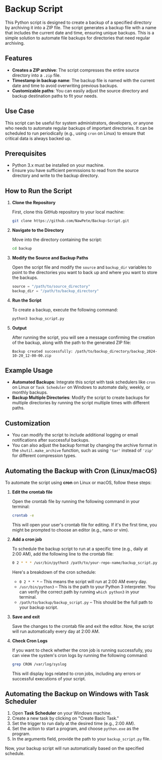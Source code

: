 
# Backup Script

This Python script is designed to create a backup of a specified directory by archiving it into a ZIP file. The script generates a backup file with a name that includes the current date and time, ensuring unique backups. This is a simple solution to automate file backups for directories that need regular archiving.

## Features

- **Creates a ZIP archive**: The script compresses the entire source directory into a `.zip` file.
- **Timestamp in backup name**: The backup file is named with the current date and time to avoid overwriting previous backups.
- **Customizable paths**: You can easily adjust the source directory and backup destination paths to fit your needs.

## Use Case

This script can be useful for system administrators, developers, or anyone who needs to automate regular backups of important directories. It can be scheduled to run periodically (e.g., using `cron` on Linux) to ensure that critical data is always backed up.

## Prerequisites

- Python 3.x must be installed on your machine.
- Ensure you have sufficient permissions to read from the source directory and write to the backup directory.

## How to Run the Script

1. **Clone the Repository**

   First, clone this GitHub repository to your local machine:

   ```bash
   git clone https://github.com/NawPete/Backup-Script.git
   ```

2. **Navigate to the Directory**

   Move into the directory containing the script:

   ```bash
   cd backup
   ```

3. **Modify the Source and Backup Paths**

   Open the script file and modify the `source` and `backup_dir` variables to point to the directories you want to back up and where you want to store the backups.

   ```python
   source = "/path/to/source_directory"
   backup_dir = "/path/to/backup_directory"
   ```

4. **Run the Script**

   To create a backup, execute the following command:

   ```bash
   python3 backup_script.py
   ```

5. **Output**

   After running the script, you will see a message confirming the creation of the backup, along with the path to the generated ZIP file:

   ```
   Backup created successfully: /path/to/backup_directory/backup_2024-10-20_12-00-00.zip
   ```

## Example Usage

- **Automated Backups**: Integrate this script with task schedulers like `cron` on Linux or `Task Scheduler` on Windows to automate daily, weekly, or monthly backups.
- **Backup Multiple Directories**: Modify the script to create backups for multiple directories by running the script multiple times with different paths.

## Customization

- You can modify the script to include additional logging or email notifications after successful backups.
- You can also adjust the backup format by changing the archive format in the `shutil.make_archive` function, such as using `'tar'` instead of `'zip'` for different compression types.

## Automating the Backup with Cron (Linux/macOS)

To automate the script using **cron** on Linux or macOS, follow these steps:

1. **Edit the crontab file**

   Open the crontab file by running the following command in your terminal:

   ```bash
   crontab -e
   ```

   This will open your user's crontab file for editing. If it's the first time, you might be prompted to choose an editor (e.g., nano or vim).

2. **Add a cron job**

   To schedule the backup script to run at a specific time (e.g., daily at 2:00 AM), add the following line to the crontab file:

   ```bash
   0 2 * * * /usr/bin/python3 /path/to/your-repo-name/backup_script.py
   ```

   Here's a breakdown of the cron schedule:

   - `0 2 * * *` – This means the script will run at 2:00 AM every day.
   - `/usr/bin/python3` – This is the path to your Python 3 interpreter. You can verify the correct path by running `which python3` in your terminal.
   - `/path/to/backup/backup_script.py` – This should be the full path to your backup script.

3. **Save and exit**

   Save the changes to the crontab file and exit the editor. Now, the script will run automatically every day at 2:00 AM.

4. **Check Cron Logs**

   If you want to check whether the cron job is running successfully, you can view the system's cron logs by running the following command:

   ```bash
   grep CRON /var/log/syslog
   ```

   This will display logs related to cron jobs, including any errors or successful executions of your script.

## Automating the Backup on Windows with Task Scheduler

1. Open **Task Scheduler** on your Windows machine.
2. Create a new task by clicking on "Create Basic Task."
3. Set the trigger to run daily at the desired time (e.g., 2:00 AM).
4. Set the action to start a program, and choose `python.exe` as the program.
5. In the arguments field, provide the path to your `backup_script.py` file.

Now, your backup script will run automatically based on the specified schedule.


